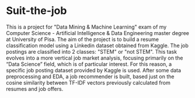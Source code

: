 # Suit-the-job
This is a project for "Data Mining & Machine Learning" exam of my Computer Science - Artificial Intelligence & Data Engineering master degree at University of Pisa.
The aim of the project is to build a resume classification model using a Linkedin dataset obtained from Kaggle.
The job postings are classified into 2 classes: "STEM" or "not STEM".
This task evolves into a more vertical job market analysis, focusing primarily on the “Data Science” field, which is of particular interest.
For this reason, a specific job posting dataset provided by Kaggle is used.
After some data preprocessing and EDA, a job recommender is built, based just on the cosine similarity between TF-IDF vectors previously calculated from resumes and job offers.
